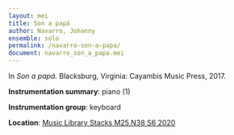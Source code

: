 ```yaml
---
layout: mei
title: Son a papá
author: Navarro, Johanny
ensemble: solo 
permalink: /navarro-son-a-papa/
document: navarro_son_a_papa.mei
---
```


In *Son a papá.* Blacksburg, Virginia: Cayambis Music Press, 2017.

**Instrumentation summary**: piano (1)

**Instrumentation group**: keyboard

**Location**: <a href="https://tufts.primo.exlibrisgroup.com/permalink/01TUN_INST/1kc9gia/alma991018677496903851" target="_blank">Music Library Stacks M25.N38 S6 2020</a>
